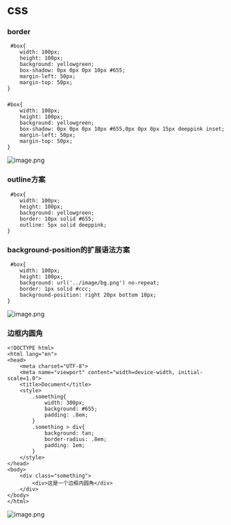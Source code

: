 # css
### border 
```
 #box{
    width: 100px;
    height: 100px;
    background: yellowgreen;
    box-shadow: 0px 0px 0px 10px #655;
    margin-left: 50px;
    margin-top: 50px;
}
```
### 
```
#box{
    width: 100px;
    height: 100px;
    background: yellowgreen;
    box-shadow: 0px 0px 0px 10px #655,0px 0px 0px 15px deeppink inset;
    margin-left: 50px;
    margin-top: 50px;
}
```
![image.png](https://i.loli.net/2021/04/30/QKiZfN3qHe6aCGx.png)
### outline方案
```
 #box{
    width: 100px;
    height: 100px;
    background: yellowgreen;
    border: 10px solid #655;
    outline: 5px solid deeppink;
}
```
### background-position的扩展语法方案
```
 #box{
    width: 100px;
    height: 100px;
    background: url('../image/bg.png') no-repeat;
    border: 1px solid #ccc;
    background-position: right 20px bottom 10px;
}
```
![image.png](https://i.loli.net/2021/04/30/QKiZfN3qHe6aCGx.png)
### 边框内圆角
```
<!DOCTYPE html>
<html lang="en">
<head>
    <meta charset="UTF-8">
    <meta name="viewport" content="width=device-width, initial-scale=1.0">
    <title>Document</title>
    <style>
        .something{
            width: 300px;
            background: #655;
            padding: .8em;
        }
        .something > div{
            background: tan;
            border-radius: .8em;
            padding: 1em;
        }
    </style>
</head>
<body>
    <div class="something">
        <div>这是一个边框内圆角</div>
    </div>
</body>
</html>
```
![image.png](https://i.loli.net/2021/04/30/HunPUz9JLXVkqFG.png)


